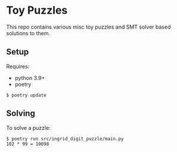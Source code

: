 # Toy Puzzles

This repo contains various misc toy puzzles and SMT solver based solutions to
them.

## Setup

Requires:
  - python 3.9+
  - poetry

```
$ poetry update
```

## Solving

To solve a puzzle:

```
$ poetry run src/ingrid_digit_puzzle/main.py
102 * 99 = 10098
```
